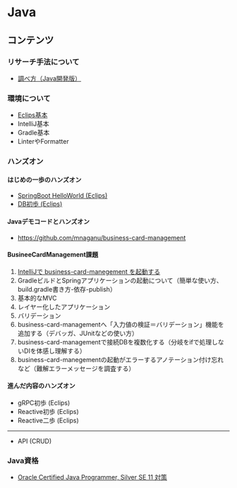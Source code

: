 # Java

## コンテンツ

### リサーチ手法について

- [調べ方（Java開発版）](./researchAndDevelopment.md)

### 環境について

- [Eclips基本](./setup_eclips.md)
- IntelliJ基本
- Gradle基本
- LinterやFormatter  

### ハンズオン

#### はじめの一歩のハンズオン

- [SpringBoot HelloWorld (Eclips)](./springboot_helloworld.md)
- [DB初歩 (Eclips)](./springboot_db_intro.md)
  

#### Javaデモコードとハンズオン

- https://github.com/mnaganu/business-card-management

#### BusineeCardManagement課題

1. [IntelliJで business-card-manegement を起動する](./bcm_intellij_first-step.md)
2. GradleビルドとSpringアプリケーションの起動について（簡単な使い方、build.gradle書き方-依存-publish）
3. 基本的なMVC
4. レイヤー化したアプリケーション
5. バリデーション
6. business-card-managementへ「入力値の検証＝バリデーション」機能を追加する（デバッガ、JUnitなどの使い方）
7. business-card-managementで接続DBを複数化する（分岐をifで処理しないDIを体感し理解する）
8. business-card-manegementの起動がエラーするアノテーション付け忘れなど（難解エラーメッセージを調査する）

#### 進んだ内容のハンズオン

- gRPC初歩 (Eclips)
- Reactive初歩 (Eclips)
- Reactive二歩 (Eclips)
----
- API (CRUD)

### Java資格

- [Oracle Certified Java Programmer, Silver SE 11 対策](./ocjp_silver.md)
